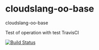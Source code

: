 # cloudslang-oo-base
cloudslang-oo-base

Test of operation with test TravisCI

[![Build Status](https://travis-ci.org/paurosello/cloudslang-oo-base.svg?branch=master)](https://travis-ci.org/paurosello/cloudslang-oo-base)
